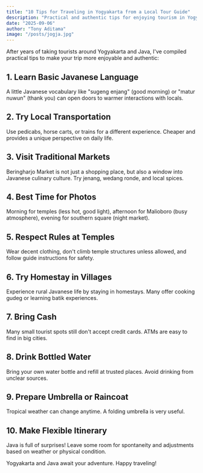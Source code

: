 ```yaml
---
title: "10 Tips for Traveling in Yogyakarta from a Local Tour Guide"
description: "Practical and authentic tips for enjoying tourism in Yogyakarta and Java from an experienced tour guide"
date: "2025-09-06"
author: "Tony Aditama"
image: "/posts/jogja.jpg"
---
```


After years of taking tourists around Yogyakarta and Java, I've compiled practical tips to make your trip more enjoyable and authentic:

## 1. Learn Basic Javanese Language

A little Javanese vocabulary like "sugeng enjang" (good morning) or "matur nuwun" (thank you) can open doors to warmer interactions with locals.

## 2. Try Local Transportation

Use pedicabs, horse carts, or trains for a different experience. Cheaper and provides a unique perspective on daily life.

## 3. Visit Traditional Markets

Beringharjo Market is not just a shopping place, but also a window into Javanese culinary culture. Try jenang, wedang ronde, and local spices.

## 4. Best Time for Photos

Morning for temples (less hot, good light), afternoon for Malioboro (busy atmosphere), evening for southern square (night market).

## 5. Respect Rules at Temples

Wear decent clothing, don't climb temple structures unless allowed, and follow guide instructions for safety.

## 6. Try Homestay in Villages

Experience rural Javanese life by staying in homestays. Many offer cooking gudeg or learning batik experiences.

## 7. Bring Cash

Many small tourist spots still don't accept credit cards. ATMs are easy to find in big cities.

## 8. Drink Bottled Water

Bring your own water bottle and refill at trusted places. Avoid drinking from unclear sources.

## 9. Prepare Umbrella or Raincoat

Tropical weather can change anytime. A folding umbrella is very useful.

## 10. Make Flexible Itinerary

Java is full of surprises! Leave some room for spontaneity and adjustments based on weather or physical condition.

Yogyakarta and Java await your adventure. Happy traveling!
